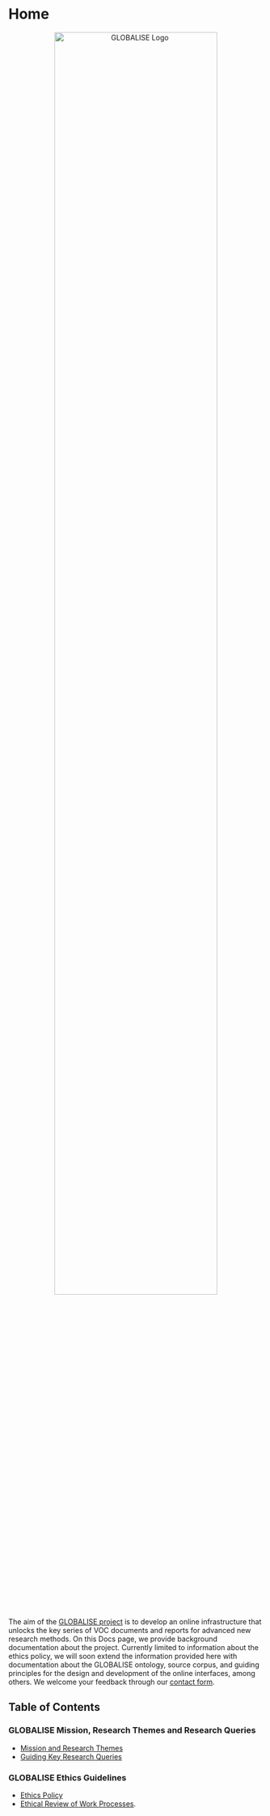 <!-- ---
hide:
  - toc
--- -->

# Home 

<!-- ![GLOBALISE G](static/img/logo/globalise_g.svg) -->
<p style="text-align: center">
<img src="static/img/logo/globalise.svg" alt="GLOBALISE Logo" width="80%"/> <br>
</p>




The aim of the [GLOBALISE project](https://globalise.huygens.knaw.nl/) is to develop an online infrastructure that unlocks the key series of VOC documents and reports for advanced new research methods. On this Docs page, we provide background documentation about the project. Currently limited to information about the ethics policy, we will soon extend the information provided here with documentation about the GLOBALISE ontology, source corpus, and guiding principles for the design and development of the online interfaces, among others. We welcome your feedback through our [contact form](https://globalise.huygens.knaw.nl/contact-us/).

## Table of Contents

### GLOBALISE Mission, Research Themes and Research Queries

- [Mission and Research Themes](mission/mission_researchthemes_questions.md)
- [Guiding Key Research Queries](mission/mission_researchthemes_questions.md)

### GLOBALISE Ethics Guidelines

- [Ethics Policy](ethics/policy.md)
- [Ethical Review of Work Processes](ethics/workflow-review.md).
    

